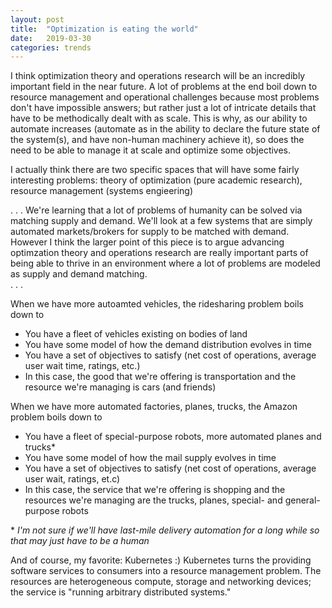 ```yaml
---
layout: post
title:  "Optimization is eating the world"
date:   2019-03-30
categories: trends
---
```


I think optimization theory and operations research will be an incredibly important field in the near future. 
A lot of problems at the end boil down to resource management and operational challenges because most problems don't have impossible answers; but rather just a lot of intricate details that have to be methodically dealt with as scale.
This is why, as our ability to automate increases (automate as in the ability to declare the future state of the system(s), and have non-human machinery achieve it), so does the need to be able to manage it at scale and optimize some objectives.

I actually think there are two specific spaces that will have some fairly interesting problems: theory of optimization (pure academic research), resource management (systems engieering)

. . .
We're learning that a lot of problems of humanity can be solved via matching supply and demand. We'll look at a few systems that are simply automated markets/brokers for supply to be matched with demand. 
However I think the larger point of this piece is to argue advancing optimzation theory and operations research are really important parts of being able to thrive in an environment where a lot of problems are modeled as supply and demand matching.   
. . .

When we have more autoamted vehicles, the ridesharing problem boils down to 

* You have a fleet of vehicles existing on bodies of land
* You have some model of how the demand distribution evolves in time
* You have a set of objectives to satisfy (net cost of operations, average user wait time, ratings, etc.)
* In this case, the good that we're offering is transportation and the resource we're managing is cars (and friends)


When we have more automated factories, planes, trucks, the Amazon problem boils down to

* You have a fleet of special-purpose robots, more automated planes and trucks*
* You have some model of how the mail supply evolves in time
* You have a set of objectives to satisfy (net cost of operations, average user wait, ratings, et.c)
* In this case, the service that we're offering is shopping and the resources we're managing are the trucks, planes, special- and general-purpose robots  

\* _I'm not sure if we'll have last-mile delivery automation for a long while so that may just have to be a human_

And of course, my favorite: Kubernetes :)
Kubernetes turns the providing software services to consumers into a resource management problem. 
The resources are heterogeneous compute, storage and networking devices; the service is "running arbitrary distributed systems."
